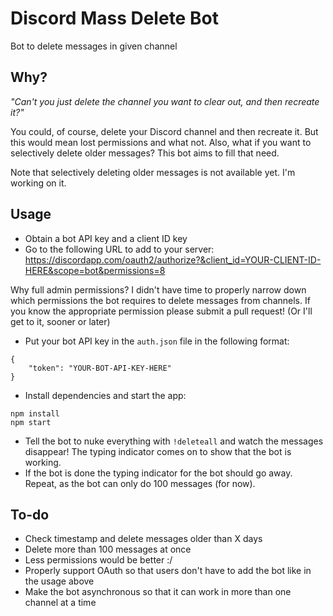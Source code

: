 # Discord Mass Delete Bot

Bot to delete messages in given channel

## Why?

*"Can't you just delete the channel you want to clear out, and then recreate it?"*

You could, of course, delete your Discord channel and then recreate it. But this would mean lost permissions and what not. Also, what if you want to selectively delete older messages? This bot aims to fill that need.

Note that selectively deleting older messages is not available yet. I'm working on it.

## Usage

 - Obtain a bot API key and a client ID key
 - Go to the following URL to add to your server: https://discordapp.com/oauth2/authorize?&client_id=YOUR-CLIENT-ID-HERE&scope=bot&permissions=8

Why full admin permissions? I didn't have time to properly narrow down which permissions the bot requires to delete messages from channels. If you know the appropriate permission please submit a pull request! (Or I'll get to it, sooner or later)

 - Put your bot API key in the `auth.json` file in the following format:

```
{
    "token": "YOUR-BOT-API-KEY-HERE"
}
```

 - Install dependencies and start the app:

```
npm install
npm start
```

 - Tell the bot to nuke everything with `!deleteall` and watch the messages disappear! The typing indicator comes on to show that the bot is working.
 - If the bot is done the typing indicator for the bot should go away. Repeat, as the bot can only do 100 messages (for now).

## To-do

 - Check timestamp and delete messages older than X days
 - Delete more than 100 messages at once
 - Less permissions would be better :/
 - Properly support OAuth so that users don't have to add the bot like in the usage above
 - Make the bot asynchronous so that it can work in more than one channel at a time
